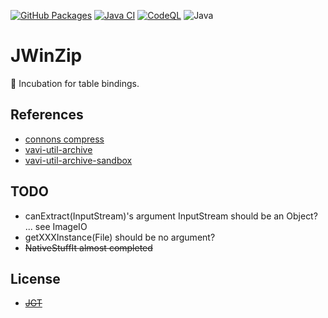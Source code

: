 [![GitHub Packages](https://github.com/umjammer/vavi-apps-jwinzip/actions/workflows/maven-publish.yml/badge.svg)](https://github.com/umjammer?tab=packages&repo_name=vavi-apps-jwinzip)
[![Java CI](https://github.com/umjammer/vavi-apps-jwinzip/actions/workflows/maven.yml/badge.svg)](https://github.com/umjammer/vavi-apps-jwinzip/actions/workflows/maven.yml)
[![CodeQL](https://github.com/umjammer/vavi-apps-jwinzip/actions/workflows/codeql-analysis.yml/badge.svg)](https://github.com/umjammer/vavi-apps-jwinzip/actions/workflows/codeql-analysis.yml)
![Java](https://img.shields.io/badge/Java-17-b07219)

# JWinZip

🐣 Incubation for table bindings.

## References

 * [connons compress](http://jakarta.apache.org/commons/sandbox/compress/apidocs/index.html)
 * [vavi-util-archive](https://github.com/umjammer/vavi-util-archive)
 * [vavi-util-archive-sandbox](https://github.com/umjammer/vavi-util-archive-sandbox)

## TODO

 * canExtract(InputStream)'s argument InputStream should be an Object? ... see ImageIO
 * getXXXInstance(File) should be no argument?
 * ~~NativeStuffIt almost completed~~

## License

 * ~~[JGT](http://www.gjt.org/doc/gpl/)~~
